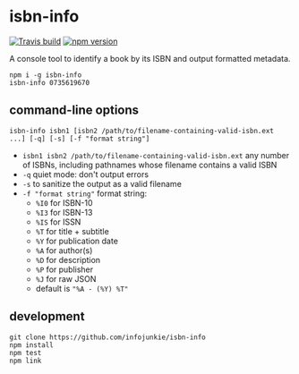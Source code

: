 # isbn-info

[![Travis build](https://travis-ci.org/infojunkie/isbn-info.svg?branch=master)](https://travis-ci.org/infojunkie/isbn-info)
[![npm version](https://badge.fury.io/js/isbn-info.svg)](https://badge.fury.io/js/isbn-info)

A console tool to identify a book by its ISBN and output formatted metadata.

```
npm i -g isbn-info
isbn-info 0735619670
```

## command-line options

```
isbn-info isbn1 [isbn2 /path/to/filename-containing-valid-isbn.ext ...] [-q] [-s] [-f "format string"]
```

- `isbn1 isbn2 /path/to/filename-containing-valid-isbn.ext` any number of ISBNs, including pathnames whose filename contains a valid ISBN
- `-q` quiet mode: don't output errors
- `-s` to sanitize the output as a valid filename
- `-f "format string"` format string:
  - `%I0` for ISBN-10
  - `%I3` for ISBN-13
  - `%IS` for ISSN
  - `%T` for title + subtitle
  - `%Y` for publication date
  - `%A` for author(s)
  - `%D` for description
  - `%P` for publisher
  - `%J` for raw JSON
  - default is `"%A - (%Y) %T"`

## development

```
git clone https://github.com/infojunkie/isbn-info
npm install
npm test
npm link
```
